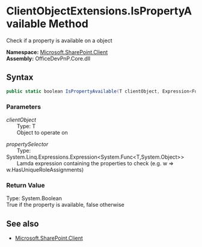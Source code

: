 # ClientObjectExtensions.IsPropertyAvailable Method  
Check if a property is available on a object  

**Namespace:** [Microsoft.SharePoint.Client](Microsoft.SharePoint.Client.md)  
**Assembly:** OfficeDevPnP.Core.dll  
## Syntax
```C#
public static boolean IsPropertyAvailable(T clientObject, Expression<Func<T, Object>> propertySelector)
```
### Parameters
*clientObject*  
&emsp;&emsp;Type: T  
&emsp;&emsp;Object to operate on  
  
*propertySelector*  
&emsp;&emsp;Type: System.Linq.Expressions.Expression<System.Func<T,System.Object>>  
&emsp;&emsp;Lamda expression containing the properties to check (e.g. w => w.HasUniqueRoleAssignments)  
  
### Return Value
Type: System.Boolean  
True if the property is available, false otherwise

## See also
- [Microsoft.SharePoint.Client](Microsoft.SharePoint.Client.md)
